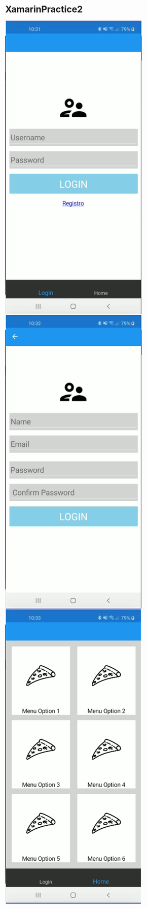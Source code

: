 # XamarinPractice2

![login](https://github.com/adriel15rosario123/XamarinPractice2/blob/main/screenshot/login.PNG?raw=true)
![Registro](https://github.com/adriel15rosario123/XamarinPractice2/blob/main/screenshot/Registry.PNG?raw=true)
![Home](https://github.com/adriel15rosario123/XamarinPractice2/blob/main/screenshot/Home.PNG?raw=true)
